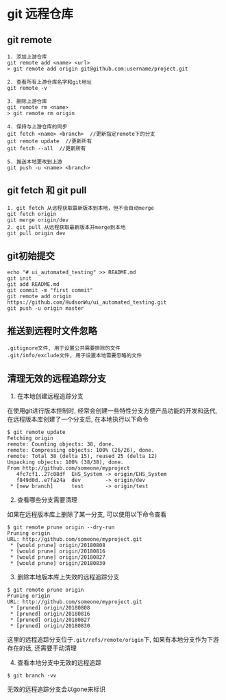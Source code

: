 # git 远程仓库

## git remote
```
1. 添加上游仓库
git remote add <name> <url>
> git remote add origin git@github.com:username/project.git

2. 查看所有上游仓库名字和git地址
git remote -v

3. 删除上游仓库
git remote rm <name>
> git remote rm origin

4. 保持与上游仓库的同步
git fetch <name> <branch>  //更新指定remote下的分支
git remote update  //更新所有
git fetch --all  //更新所有

5. 推送本地更改到上游
git push -u <name> <branch>
```

## git fetch 和 git pull
```
1. git fetch 从远程获取最新版本到本地，但不会自动merge
git fetch origin
git merge origin/dev
2. git pull 从远程获取最新版本并merge到本地
git pull origin dev
```

## git初始提交
```
echo "# ui_automated_testing" >> README.md
git init
git add README.md
git commit -m "first commit"
git remote add origin https://github.com/HudsonWu/ui_automated_testing.git
git push -u origin master
```

## 推送到远程时文件忽略
```
.gitignore文件, 用于设置公共需要排除的文件
.git/info/exclude文件, 用于设置本地需要忽略的文件
```

## 清理无效的远程追踪分支

1. 在本地创建远程追踪分支

在使用git进行版本控制时, 经常会创建一些特性分支方便产品功能的开发和迭代, 在远程版本库创建了一个分支后, 在本地执行以下命令
```console
$ git remote update
Fetching origin
remote: Counting objects: 38, done.
remote: Compressing objects: 100% (26/26), done.
remote: Total 38 (delta 15), reused 25 (delta 12)
Unpacking objects: 100% (38/38), done.
From http://github.com/someone/myproject
   4fc7cf1..27c08df  EHS_System -> origin/EHS_System
   f849d0d..e7fa24a  dev        -> origin/dev
 * [new branch]      test       -> origin/test
```

2. 查看哪些分支需要清理

如果在远程版本库上删除了某一分支, 可以使用以下命令查看
```console
$ git remote prune origin --dry-run
Pruning origin
URL: http://github.com/someone/myproject.git
 * [would prune] origin/20180808
 * [would prune] origin/20180816
 * [would prune] origin/20180827
 * [would prune] origin/20180830
```

3. 删除本地版本库上失效的远程追踪分支

```console
$ git remote prune origin
Pruning origin
URL: http://github.com/someone/myproject.git
 * [pruned] origin/20180808
 * [pruned] origin/20180816
 * [pruned] origin/20180827
 * [pruned] origin/20180830
```
这里的远程追踪分支位于`.git/refs/remote/origin`下, 如果有本地分支作为下游存在的话, 还需要手动清理

4. 查看本地分支中无效的远程追踪
```
$ git branch -vv
```
无效的远程追踪分支会以gone来标识

